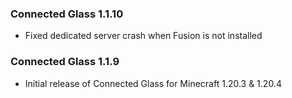 ### Connected Glass 1.1.10
- Fixed dedicated server crash when Fusion is not installed

### Connected Glass 1.1.9
- Initial release of Connected Glass for Minecraft 1.20.3 & 1.20.4
